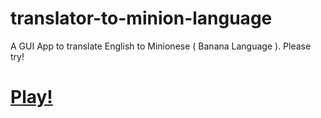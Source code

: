 # translator-to-minion-language
A GUI App to translate English to Minionese ( Banana Language ).
Please try!
# [Play!](https://speak-minionese-language.netlify.app/)
